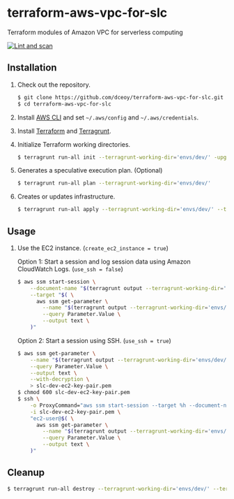 terraform-aws-vpc-for-slc
=========================

Terraform modules of Amazon VPC for serverless computing

[![Lint and scan](https://github.com/dceoy/terraform-aws-vpc-for-slc/actions/workflows/lint-and-scan.yml/badge.svg)](https://github.com/dceoy/terraform-aws-vpc-for-slc/actions/workflows/lint-and-scan.yml)

Installation
------------

1.  Check out the repository.

    ```sh
    $ git clone https://github.com/dceoy/terraform-aws-vpc-for-slc.git
    $ cd terraform-aws-vpc-for-slc
    ````

2.  Install [AWS CLI](https://aws.amazon.com/cli/) and set `~/.aws/config` and `~/.aws/credentials`.

3.  Install [Terraform](https://www.terraform.io/) and [Terragrunt](https://terragrunt.gruntwork.io/).

4.  Initialize Terraform working directories.

    ```sh
    $ terragrunt run-all init --terragrunt-working-dir='envs/dev/' -upgrade -reconfigure
    ```

5.  Generates a speculative execution plan. (Optional)

    ```sh
    $ terragrunt run-all plan --terragrunt-working-dir='envs/dev/'
    ```

6.  Creates or updates infrastructure.

    ```sh
    $ terragrunt run-all apply --terragrunt-working-dir='envs/dev/' --terragrunt-non-interactive
    ```

Usage
-----

1.  Use the EC2 instance. (`create_ec2_instance = true`)

    Option 1:   Start a session and log session data using Amazon CloudWatch Logs. (`use_ssh = false`)

    ```sh
    $ aws ssm start-session \
        --document-name "$(terragrunt output --terragrunt-working-dir='envs/dev/ssm/' -raw ssm_session_document_name)" \
        --target "$( \
          aws ssm get-parameter \
            --name "$(terragrunt output --terragrunt-working-dir='envs/dev/ec2/' -raw ec2_instance_id_ssm_parameter_name)" \
            --query Parameter.Value \
            --output text \
        )"
    ```

    Option 2:   Start a session using SSH. (`use_ssh = true`)

    ```sh
    $ aws ssm get-parameter \
        --name "$(terragrunt output --terragrunt-working-dir='envs/dev/ec2/' -raw ec2_private_key_pem_ssm_parameter_name)" \
        --query Parameter.Value \
        --output text \
        --with-decryption \
        > slc-dev-ec2-key-pair.pem
    $ chmod 600 slc-dev-ec2-key-pair.pem
    $ ssh \
        -o ProxyCommand="aws ssm start-session --target %h --document-name AWS-StartSSHSession --parameters 'portNumber=%p'" \
        -i slc-dev-ec2-key-pair.pem \
        "ec2-user@$( \
          aws ssm get-parameter \
            --name "$(terragrunt output --terragrunt-working-dir='envs/dev/ec2/' -raw ec2_instance_id_ssm_parameter_name)" \
            --query Parameter.Value \
            --output text \
        )"
    ```

Cleanup
-------

```sh
$ terragrunt run-all destroy --terragrunt-working-dir='envs/dev/' --terragrunt-non-interactive
```
